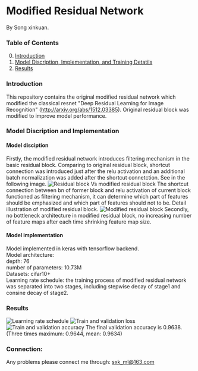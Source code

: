 # Modified Residual Network

By Song xinkuan.

### Table of Contents
0. [Introduction](#introduction)
0. [Model Discription, Implementation, and Training Detatils](#model-discription-implementation-and-training-details)
0. [Results](#results)

### Introduction

This repository contains the original modified residual network which modified the classical resnet "Deep Residual Learning for Image Recognition" (http://arxiv.org/abs/1512.03385). Original residual block was modified to improve model performance. 

### Model Discription and Implementation

#### Model disciption
Firstly, the modified residual network introduces filtering mechanism in the basic residual block. Comparing to original residual block, shortcut connection was introduced just after the relu activation and an additional batch normalization was added after the shortcut connetction. See in the following image.
![Residual block Vs modified residual block](https://github.com/xinkuansong/modified-resnet-acc-0.9638-10.7M-parameters/blob/master/images/residual%20block%20VS%20modified%20residual%20block.PNG)
The shortcut connection between bn of former block and relu activation of current block functioned as filtering mechanism, it can determine which part of features should be emphasized and which part of features should not to be. Detail illustration of modified residual block. 
![Modified residual block](https://github.com/xinkuansong/modified-resnet-acc-0.9638-10.7M-parameters/blob/master/images/modified%20residual%20block.PNG)
Secondly, no bottleneck architecture in modified residual block, no increasing number of feature maps after each time shrinking feature map size.

#### Model implementation

Model implemented in keras with tensorflow backend.  
Model architecture:  
   depth: 76  
   number of parameters: 10.73M  
Datasets: cifar10+  
Learning rate schedule: the training process of modified residual network was separated into two stages, including stepwise decay of stage1 and consine decay of stage2.

### Results
![Learning rate schedule](https://github.com/xinkuansong/modified-resnet-acc-0.9638-10.7M-parameters/blob/master/images/lr.png)
![Train and validation loss](https://github.com/xinkuansong/modified-resnet-acc-0.9638-10.7M-parameters/blob/master/images/loss.png)
![Train and validation accuracy](https://github.com/xinkuansong/modified-resnet-acc-0.9638-10.7M-parameters/blob/master/images/acc.png)
The final validation accuracy is 0.9638. (Three times maximum: 0.9644, mean: 0.9634)

### Connection:
Any problems please connect me through: sxk_ml@163.com
